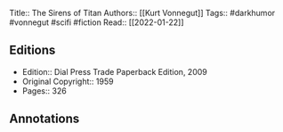 Title:: The Sirens of Titan
Authors:: [[Kurt Vonnegut]]
Tags:: #darkhumor #vonnegut #scifi #fiction 
Read:: [[2022-01-22]]

## Editions
- Edition:: Dial Press Trade Paperback Edition, 2009
- Original Copyright:: 1959
- Pages:: 326

## Annotations
